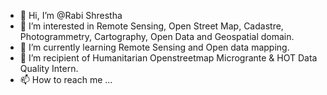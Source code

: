 - 👋 Hi, I’m @Rabi Shrestha
- 👀 I’m interested in Remote Sensing, Open Street Map, Cadastre, Photogrammetry, Cartography, Open Data and Geospatial domain.
- 🌱 I’m currently learning Remote Sensing and Open data mapping.
- 💞️ I’m recipient of Humanitarian Openstreetmap Microgrante & HOT Data Quality Intern.
- 📫 How to reach me ...

<!---
frozenrabi/frozenrabi is a ✨ special ✨ repository because its `README.md` (this file) appears on your GitHub profile.
You can click the Preview link to take a look at your changes.
--->
